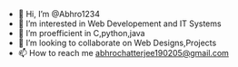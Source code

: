 - 👋 Hi, I’m @Abhro1234
- 👀 I’m interested in Web Developement and IT Systems
- 🌱 I’m proefficient in C,python,java
- 💞️ I’m looking to collaborate on Web Designs,Projects
- 📫 How to reach me abhrochatterjee190205@gmail.com


<!---
Abhro1234/Abhro1234 is a ✨ special ✨ repository because its `README.md` (this file) appears on your GitHub profile.
You can click the Preview link to take a look at your changes.
--->

